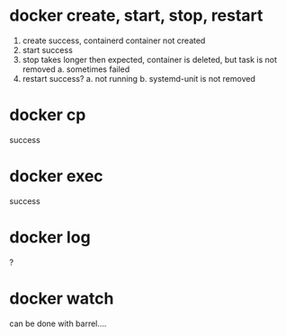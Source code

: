 # docker create, start, stop, restart
1. create success, containerd container not created
2. start success
3. stop takes longer then expected, container is deleted, but task is not removed
  a. sometimes failed 
4. restart success? 
  a. not running
  b. systemd-unit is not removed  

# docker cp
success

# docker exec
success

# docker log
?

# docker watch 
can be done with barrel....